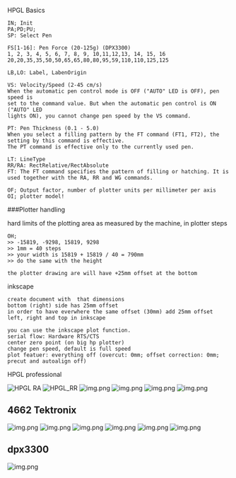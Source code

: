 
HPGL Basics

    IN; Init
    PA;PD;PU;
    SP: Select Pen

    FS[1-16]: Pen Force (20-125g) (DPX3300)
    1, 2, 3, 4, 5, 6, 7, 8, 9, 10,11,12,13, 14, 15, 16
    20,20,35,35,50,50,65,65,80,80,95,59,110,110,125,125
    
    LB,LO: Label, LabenOrigin

    VS: Velocity/Speed (2-45 cm/s)
    When the automatic pen control mode is OFF ("AUTO" LED is OFF), pen speed is
    set to the command value. But when the automatic pen control is ON ("AUTO" LED
    lights ON), you cannot change pen speed by the VS command.

    PT: Pen Thickness (0.1 - 5.0)
    When you select a filling pattern by the FT command (FT1, FT2), the setting by this command is effective. 
    The PT command is effective only to the currently used pen. 

    LT: LineType
    RR/RA: RectRelative/RectAbsolute
    FT: The FT command specifies the pattern of filling or hatching. It is used together with the RA, RR and WG commands.

    OF; Output factor, number of plotter units per millimeter per axis
    OI; plotter model!

###Plotter handling

hard limits of the plotting area as measured by the machine, in plotter steps

    OH;
    >> -15819, -9298, 15819, 9298
    >> 1mm = 40 steps
    >> your width is 15819 + 15819 / 40 = 790mm
    >> do the same with the height
    
    the plotter drawing are will have +25mm offset at the bottom
    
inkscape

    create document with  that dimensions
    bottom (right) side has 25mm offset
    in order to have everwhere the same offset (30mm) add 25mm offset left, right and top in inkscape
    
    you can use the inkscape plot function.
    serial flow: Hardware RTS/CTS
    center zero point (on big hp plotter)
    change pen speed, default is full speed
    plot featuer: everything off (overcut: 0mm; offset correction: 0mm; precut and autoalign off)



HPGL professional

![HPGL RA](hpgl_ra.png)
![HPGL_RR](hpgl_rr.png)
![img.png](hpgl_uf.png)
![img.png](hpgl_wg.png)
![img.png](hpgl_fp.png)
![img.png](hpgl_ft.png)

## 4662 Tektronix
![img.png](../tektronix/tek_4662_graph_mode.png)
![img.png](../tektronix/tek_4662_graph_mode2.png)
![img.png](../tektronix/tek_4662_plotter_on.png)
![img.png](../tektronix/tek_4662_transmission.png)
![img.png](../tektronix/tek_4662_bounds.png)
![img.png](../tektronix/tek_4662_switches.png)

## dpx3300
![img.png](dpx3300_vs.png)
